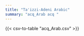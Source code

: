 ```yaml
---
title: "Ta'izzi-Adeni Arabic"
summary: "acq_Arab acq " 
---
```

{{< csv-to-table "acq_Arab.csv" >}}

